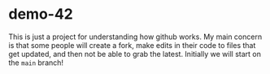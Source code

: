 # demo-42
This is just a project
for understanding
how github works.  My
main concern is that 
some people will create a
fork, make edits in their
code to files that get updated,
and then not be able to grab
the latest.  Initially we will
start on the `main` branch!
